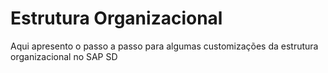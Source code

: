 # Estrutura Organizacional

Aqui apresento o passo a passo para algumas customizações da estrutura organizacional no SAP SD 